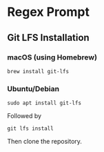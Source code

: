 # Regex Prompt
## Git LFS Installation
### macOS (using Homebrew)
```
brew install git-lfs
```
### Ubuntu/Debian
```
sudo apt install git-lfs
```
Followed by 
```
git lfs install
```
Then clone the repository.